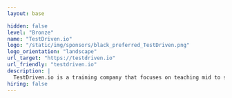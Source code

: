 ```yaml
---
layout: base

hidden: false
level: "Bronze"
name: "TestDriven.io"
logo: "/static/img/sponsors/black_preferred_TestDriven.png"
logo_orientation: "landscape"
url_target: "https://testdriven.io"
url_friendly: "testdriven.io"
description: |
  TestDriven.io is a training company that focuses on teaching mid to senior level web developers Test-driven Development, microservice architecture patterns, container orchestration, and IT operations.
hiring: false
---
```


